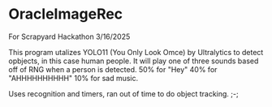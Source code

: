 # OracleImageRec
For Scrapyard Hackathon 3/16/2025

This program utalizes YOLO11 (You Only Look Omce) by Ultralytics to detect opbjects, in this case human people.
It will play one of three sounds based off of RNG when a person is detected.
50% for "Hey"      40% for "AHHHHHHHHHH"       10% for sad music.

Uses recognition and timers, ran out of time to do object tracking. ;-;
